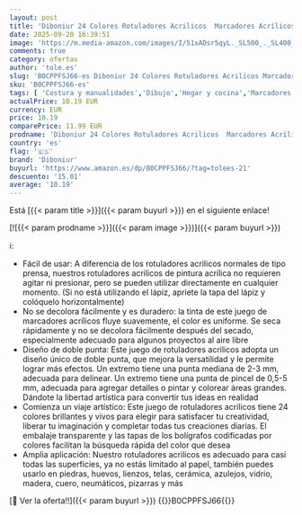 ```yaml
---
layout: post
title: 'Diboniur 24 Colores Rotuladores Acrilicos  Marcadores Acrílicos Lettering Doble Punta  Punta Pincel y Media   Acrylic Markers para Pintar  Roca  Cristal  Cerámica  Plastico  Tela  Metal'
date: 2025-09-20 16:39:51
image: 'https://m.media-amazon.com/images/I/51xADsr5qyL._SL500_._SL400_.jpg'
comments: true
category: ofertas
author: 'tole.es'
slug: 'B0CPPFSJ66-es Diboniur 24 Colores Rotuladores Acrilicos Marcadores...'
sku: 'B0CPPFSJ66-es'
tags: [ 'Costura y manualidades','Dibujo','Hogar y cocina','Marcadores','Materiales de dibujo','diboniur','rotuladores','🇪🇸', ]
actualPrice: 10.19 EUR
currency: EUR
price: 10.19
comparePrice: 11.99 EUR
prodname: 'Diboniur 24 Colores Rotuladores Acrilicos  Marcadores Acrílicos Lettering Doble Punta  Punta Pincel y Media   Acrylic Markers para Pintar  Roca  Cristal  Cerámica  Plastico  Tela  Metal'
country: 'es'
flag: '🇪🇸'
brand: 'Diboniur'
buyurl: 'https://www.amazon.es/dp/B0CPPFSJ66/?tag=tolees-21'
descuento: '15.01'
average: '10.19'
---
```


Está [{{< param title >}}]({{< param buyurl >}}) en el siguiente enlace!

[![{{< param prodname >}}]({{< param image >}})]({{< param buyurl >}})

ℹ️:

- Fácil de usar: A diferencia de los rotuladores acrilicos normales de tipo prensa, nuestros rotuladores acrilicos de pintura acrílica no requieren agitar ni presionar, pero se pueden utilizar directamente en cualquier momento. (Si no está utilizando el lápiz, apriete la tapa del lápiz y colóquelo horizontalmente)
- No se decolora fácilmente y es duradero: la tinta de este juego de marcadores acrílicos fluye suavemente, el color es uniforme. Se seca rápidamente y no se decolora fácilmente después del secado, especialmente adecuado para algunos proyectos al aire libre
- Diseño de doble punta: Este juego de rotuladores acrilicos adopta un diseño único de doble punta, que mejora la versatilidad y le permite lograr más efectos. Un extremo tiene una punta mediana de 2-3 mm, adecuada para delinear. Un extremo tiene una punta de pincel de 0,5-5 mm, adecuada para agregar detalles o pintar y colorear áreas grandes. Dándote la libertad artística para convertir tus ideas en realidad
- Comienza un viaje artístico: Este juego de rotuladores acrilicos tiene 24 colores brillantes y vivos para elegir para satisfacer tu creatividad, liberar tu imaginación y completar todas tus creaciones diarias. El embalaje transparente y las tapas de los bolígrafos codificadas por colores facilitan la búsqueda rápida del color que desea
- Amplia aplicación: Nuestro rotuladores acrilicos es adecuado para casi todas las superficies, ya no estás limitado al papel, también puedes usarlo en piedras, huevos, lienzos, telas, cerámica, azulejos, vidrio, madera, cuero, neumáticos, pizarras y más

[🛒 Ver la oferta!!]({{< param buyurl >}})
{{<world>}}B0CPPFSJ66{{</world>}}
